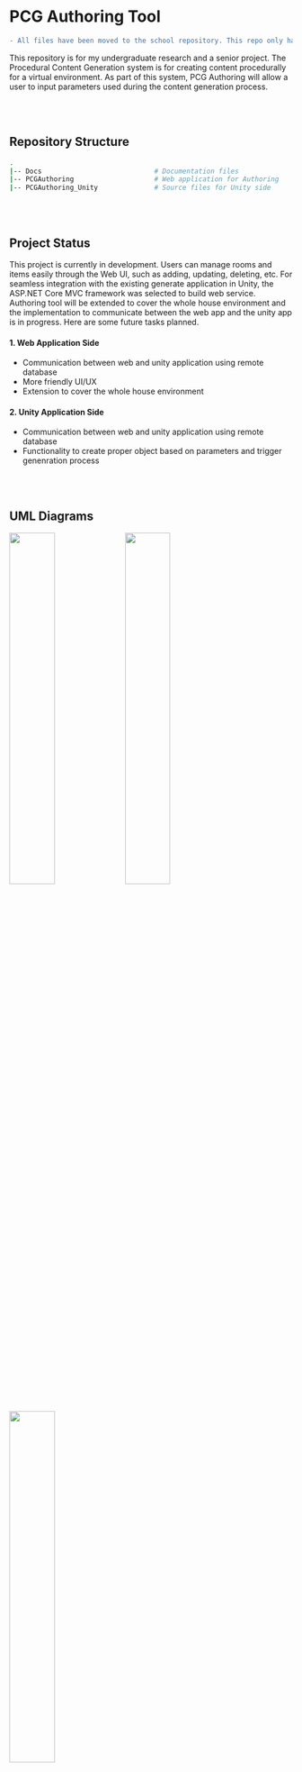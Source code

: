 # PCG Authoring Tool

```diff
- All files have been moved to the school repository. This repo only has sample codes.
```


This repository is for my undergraduate research and a senior project. The Procedural Content Generation system is for creating content procedurally for a virtual environment. As part of this system, PCG Authoring will allow a user to input parameters used during the content generation process.

<br><br>
## Repository Structure
```bash
.
|-- Docs                            # Documentation files 
|-- PCGAuthoring                    # Web application for Authoring
|-- PCGAuthoring_Unity              # Source files for Unity side
```

<br><br>
## Project Status
This project is currently in development. Users can manage rooms and items easily through the Web UI, such as adding, updating, deleting, etc. For seamless integration with the existing generate application in Unity, the ASP.NET Core MVC framework was selected to build web service. Authoring tool will be extended to cover the whole house environment and the implementation to communicate between the web app and the unity app is in progress. Here are some future tasks planned.

#### 1. Web Application Side
- Communication between web and unity application using remote database
- More friendly UI/UX
- Extension to cover the whole house environment

#### 2. Unity Application Side
- Communication between web and unity application using remote database
- Functionality to create proper object based on parameters and trigger genenration process


<br><br>
## UML Diagrams
<div>
    <img width="40%" src="https://github.com/minashin/pcg-authoring/blob/master/docs/screenshot/uml.jpg">
    <img width="40%" src="https://github.com/minashin/pcg-authoring/blob/master/docs/screenshot/dbcommunication.png">
    <img width="40%" src="https://github.com/minashin/pcg-authoring/blob/master/docs/screenshot/dbtables.png">
    
</div>

<br><br>
## Screenshots
<div>
    <img width="40%" src="https://github.com/minashin/pcg-authoring/blob/master/docs/screenshot/create.png">
    <img width="40%" src="https://github.com/minashin/pcg-authoring/blob/master/docs/screenshot/detail.png">
</div>

<br><br>
## Research Poster
<div>
    <img src="https://github.com/minashin/pcg-authoring/blob/master/docs/screenshot/poster.png">
</div>

<br><br>
## Tech/Framework used
- ASP.NET Core MVC
- Entity Framework
- Unity Engine
